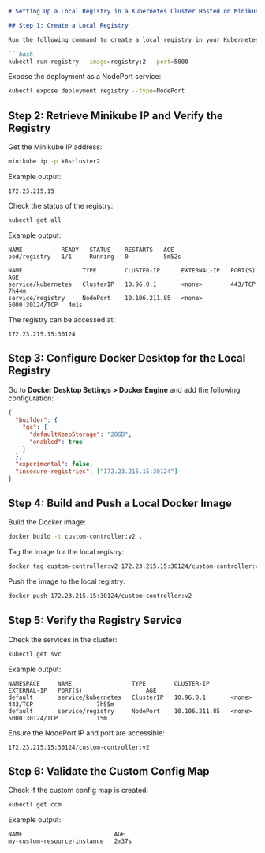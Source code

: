 ```markdown
# Setting Up a Local Registry in a Kubernetes Cluster Hosted on Minikube

## Step 1: Create a Local Registry

Run the following command to create a local registry in your Kubernetes cluster:

```bash
kubectl run registry --image=registry:2 --port=5000
```

Expose the deployment as a NodePort service:

```bash
kubectl expose deployment registry --type=NodePort
```

## Step 2: Retrieve Minikube IP and Verify the Registry

Get the Minikube IP address:

```bash
minikube ip -p k8scluster2
```

Example output:

```
172.23.215.15
```

Check the status of the registry:

```bash
kubectl get all
```

Example output:

```
NAME           READY   STATUS    RESTARTS   AGE
pod/registry   1/1     Running   0          5m52s

NAME                 TYPE        CLUSTER-IP      EXTERNAL-IP   PORT(S)          AGE
service/kubernetes   ClusterIP   10.96.0.1       <none>        443/TCP          7h44m
service/registry     NodePort    10.106.211.85   <none>        5000:30124/TCP   4m1s
```

The registry can be accessed at:

```
172.23.215.15:30124
```

## Step 3: Configure Docker Desktop for the Local Registry

Go to **Docker Desktop Settings > Docker Engine** and add the following configuration:

```json
{
  "builder": {
    "gc": {
      "defaultKeepStorage": "20GB",
      "enabled": true
    }
  },
  "experimental": false,
  "insecure-registries": ["172.23.215.15:30124"]
}
```

## Step 4: Build and Push a Local Docker Image

Build the Docker image:

```bash
docker build -t custom-controller:v2 .
```

Tag the image for the local registry:

```bash
docker tag custom-controller:v2 172.23.215.15:30124/custom-controller:v2
```

Push the image to the local registry:

```bash
docker push 172.23.215.15:30124/custom-controller:v2
```

## Step 5: Verify the Registry Service

Check the services in the cluster:

```bash
kubectl get svc
```

Example output:

```
NAMESPACE     NAME                 TYPE        CLUSTER-IP      EXTERNAL-IP   PORT(S)                  AGE
default       service/kubernetes   ClusterIP   10.96.0.1       <none>        443/TCP                  7h55m
default       service/registry     NodePort    10.106.211.85   <none>        5000:30124/TCP           15m
```

Ensure the NodePort IP and port are accessible:

```
172.23.215.15:30124/custom-controller:v2
```

## Step 6: Validate the Custom Config Map

Check if the custom config map is created:

```bash
kubectl get ccm
```

Example output:

```
NAME                          AGE
my-custom-resource-instance   2m37s
```
```
